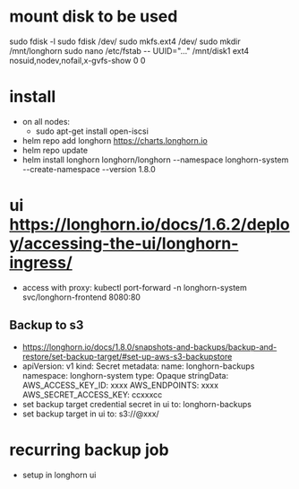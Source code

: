 
# mount disk to be used
sudo fdisk -l
sudo fdisk /dev/<disk>
sudo mkfs.ext4 /dev/<disk>
sudo mkdir /mnt/longhorn
sudo nano /etc/fstab
-- UUID="..." /mnt/disk1 ext4 nosuid,nodev,nofail,x-gvfs-show 0 0

# install
* on all nodes:
  * sudo apt-get install open-iscsi
* helm repo add longhorn https://charts.longhorn.io
* helm repo update
* helm install longhorn longhorn/longhorn --namespace longhorn-system --create-namespace --version 1.8.0

# ui https://longhorn.io/docs/1.6.2/deploy/accessing-the-ui/longhorn-ingress/
- access with proxy: kubectl port-forward -n longhorn-system svc/longhorn-frontend 8080:80 


## Backup to s3
* https://longhorn.io/docs/1.8.0/snapshots-and-backups/backup-and-restore/set-backup-target/#set-up-aws-s3-backupstore
* apiVersion: v1
  kind: Secret
  metadata:
  name: longhorn-backups
  namespace: longhorn-system
  type: Opaque
  stringData:
  AWS_ACCESS_KEY_ID: xxxx
  AWS_ENDPOINTS: xxxx
  AWS_SECRET_ACCESS_KEY: ccxxxcc
* set backup target credential secret in ui to: longhorn-backups
* set backup target in ui to: s3://<bucketname>@xxx/

# recurring backup job
* setup in longhorn ui